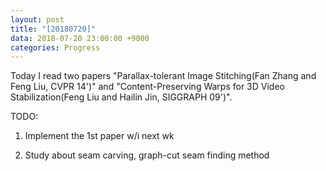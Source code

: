 ```yaml
---
layout: post
title: "[20180720]"
data: 2018-07-20 23:00:00 +9000
categories: Progress
---
```


Today I read two papers "Parallax-tolerant Image Stitching(Fan Zhang and Feng Liu, CVPR 14')"
 and "Content-Preserving Warps for 3D Video Stabilization(Feng Liu and Hailin Jin, SIGGRAPH 09')".

TODO:

1) Implement the 1st paper w/i next wk

2) Study about seam carving, graph-cut seam finding method

